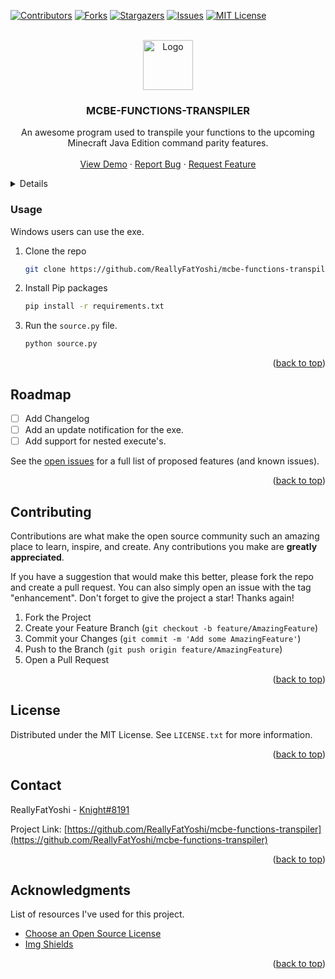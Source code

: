 <div id="top"></div>
<!--
*** Thanks for checking out the Best-README-Template. If you have a suggestion
*** that would make this better, please fork the repo and create a pull request
*** or simply open an issue with the tag "enhancement".
*** Don't forget to give the project a star!
*** Thanks again! Now go create something AMAZING! :D
-->



<!-- PROJECT SHIELDS -->
<!--
*** I'm using markdown "reference style" links for readability.
*** Reference links are enclosed in brackets [ ] instead of parentheses ( ).
*** See the bottom of this document for the declaration of the reference variables
*** for contributors-url, forks-url, etc. This is an optional, concise syntax you may use.
*** https://www.markdownguide.org/basic-syntax/#reference-style-links
-->
[![Contributors][contributors-shield]][contributors-url]
[![Forks][forks-shield]][forks-url]
[![Stargazers][stars-shield]][stars-url]
[![Issues][issues-shield]][issues-url]
[![MIT License][license-shield]][license-url]


<!-- PROJECT LOGO -->
<br />
<div align="center">
  <a href="https://github.com/othneildrew/Best-README-Template">
    <img src="https://github.com/othneildrew/Best-README-Template/images/logo.png" alt="Logo" width="80" height="80">
  </a>

  <h3 align="center">MCBE-FUNCTIONS-TRANSPILER</h3>

  <p align="center">
    An awesome program used to transpile your functions to the upcoming Minecraft Java Edition command parity features.
    <br />
    <br />
    <a href="https://github.com/ReallyFatYoshi/mcbe-functions-transpiler/tree/beta">View Demo</a>
    ·
    <a href="https://github.com/ReallyFatYoshi/mcbe-functions-transpiler/issues">Report Bug</a>
    ·
    <a href="https://github.com/ReallyFatYoshi/mcbe-functions-transpiler/issues">Request Feature</a>
  </p>
</div>



<!-- TABLE OF CONTENTS -->
<details>
  <ol>
    <li><a href="#usage">Usage</a></li>
    </li>
    <li><a href="#roadmap">Roadmap</a></li>
    <li><a href="#contributing">Contributing</a></li>
    <li><a href="#license">License</a></li>
    <li><a href="#contact">Contact</a></li>
    <li><a href="#acknowledgments">Acknowledgments</a></li>
  </ol>
</details>

### Usage

Windows users can use the exe.

1. Clone the repo
   ```sh
   git clone https://github.com/ReallyFatYoshi/mcbe-functions-transpiler.git
   ```
2. Install Pip packages
   ```sh
   pip install -r requirements.txt
   ```
3. Run the `source.py` file.
   ```sh
   python source.py
   ```

<p align="right">(<a href="#top">back to top</a>)</p>

<!-- ROADMAP -->
## Roadmap

- [ ] Add Changelog
- [ ] Add an update notification for the exe.
- [ ] Add support for nested execute's.

See the [open issues](https://github.com/ReallyFatYoshi/mcbe-functions-transpiler/issues) for a full list of proposed features (and known issues).

<p align="right">(<a href="#top">back to top</a>)</p>



<!-- CONTRIBUTING -->
## Contributing

Contributions are what make the open source community such an amazing place to learn, inspire, and create. Any contributions you make are **greatly appreciated**.

If you have a suggestion that would make this better, please fork the repo and create a pull request. You can also simply open an issue with the tag "enhancement".
Don't forget to give the project a star! Thanks again!

1. Fork the Project
2. Create your Feature Branch (`git checkout -b feature/AmazingFeature`)
3. Commit your Changes (`git commit -m 'Add some AmazingFeature'`)
4. Push to the Branch (`git push origin feature/AmazingFeature`)
5. Open a Pull Request

<p align="right">(<a href="#top">back to top</a>)</p>



<!-- LICENSE -->
## License

Distributed under the MIT License. See `LICENSE.txt` for more information.

<p align="right">(<a href="#top">back to top</a>)</p>



<!-- CONTACT -->
## Contact

ReallyFatYoshi - [Knight#8191](https://discord.gg/38f4A5MD86)

Project Link: [https://github.com/ReallyFatYoshi/mcbe-functions-transpiler](https://github.com/ReallyFatYoshi/mcbe-functions-transpiler)

<p align="right">(<a href="#top">back to top</a>)</p>



<!-- ACKNOWLEDGMENTS -->
## Acknowledgments

List of resources I've used for this project.

* [Choose an Open Source License](https://choosealicense.com)
* [Img Shields](https://shields.io)

<p align="right">(<a href="#top">back to top</a>)</p>



<!-- MARKDOWN LINKS & IMAGES -->
<!-- https://www.markdownguide.org/basic-syntax/#reference-style-links -->
[contributors-shield]: https://img.shields.io/github/contributors/ReallyFatYoshi/mcbe-functions-transpiler.svg?style=for-the-badge
[contributors-url]: https://github.com/ReallyFatYoshi/mcbe-functions-transpiler/graphs/contributors
[forks-shield]: https://img.shields.io/github/forks/ReallyFatYoshi/mcbe-functions-transpiler.svg?style=for-the-badge
[forks-url]: https://github.com/ReallyFatYoshi/mcbe-functions-transpiler/network/members
[stars-shield]: https://img.shields.io/github/stars/ReallyFatYoshi/mcbe-functions-transpiler?style=for-the-badge
[stars-url]: https://github.com/ReallyFatYoshi/mcbe-functions-transpiler/stargazers
[issues-shield]: https://img.shields.io/github/issues/ReallyFatYoshi/mcbe-functions-transpiler.svg?style=for-the-badge
[issues-url]: https://github.com/ReallyFatYoshi/mcbe-functions-transpiler/issues
[license-shield]: https://img.shields.io/github/license/ReallyFatYoshi/mcbe-functions-transpiler.svg?style=for-the-badge
[license-url]: https://github.com/ReallyFatYoshi/mcbe-functions-transpiler/blob/master/LICENSE.txt

